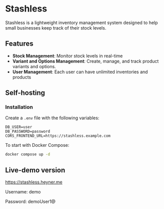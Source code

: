 # Stashless

Stashless is a lightweight inventory management system designed to help small businesses keep track of their stock levels.

## Features

- **Stock Management**: Monitor stock levels in real-time
- **Variant and Options Management**: Create, manage, and track product variants and options.
- **User Management**: Each user can have unlimited inventories and products

## Self-hosting

### Installation

Create a `.env` file with the following variables:

```ENV
DB_USER=user
DB_PASSWORD=password
CORS_FRONTEND_URL=https://stashless.example.com
```


To start with Docker Compose:

```BASH
docker compose up -d
```

## Live-demo version

<https://stashless.heyner.me>

Username: demo

Password: demoUser1@

